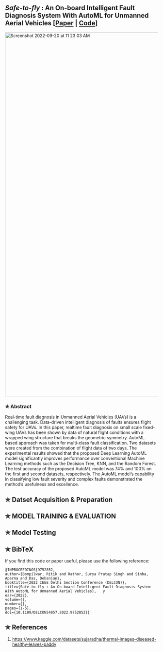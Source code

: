 ## _Safe-to-fly_ : An On-board Intelligent Fault Diagnosis System With AutoML for Unmanned Aerial Vehicles [[Paper](https://ieeexplore.ieee.org/document/9752852) | [Code](https://github.com/RITIK-12/safe-to-fly)]

<img width="1196" alt="Screenshot 2022-09-20 at 11 23 03 AM" src="https://user-images.githubusercontent.com/54806252/191177931-70de6492-6874-4bb0-aa5f-9d82081f55e8.png">

### ✯ Abstract
Real-time fault diagnosis in Unmanned Aerial Vehicles (UAVs) is a challenging task. Data-driven intelligent diagnosis of faults ensures flight safety for UAVs. In this paper, realtime fault diagnosis on small scale fixed-wing UAVs has been shown by data of natural flight conditions with a wrapped wing structure that breaks the geometric symmetry. AutoML based approach was taken for multi-class fault classification. Two datasets were created from the combination of flight data of two days. The experimental results showed that the proposed Deep Learning AutoML model significantly improves performance over conventional Machine Learning methods such as the Decision Tree, KNN, and the Random Forest. The test accuracy of the proposed AutoML model was 74% and 100% on the first and second datasets, respectively. The AutoML model’s capability in classifying low fault severity and complex faults demonstrated the method’s usefulness and excellence.

## ✯ Datset Acquisition & Preparation

## ✯ MODEL TRAINING & EVALUATION

## ✯ Model Testing

## ✯ BibTeX
If you find this code or paper useful, please use the following reference:

```
@INPROCEEDINGS{9752852,  
author={Bompilwar, Ritik and Rathor, Surya Pratap Singh and Sinha, Aparna and Das, Debanjan},  
booktitle={2022 IEEE Delhi Section Conference (DELCON)},   
title={Safe-to-fly : An On-board Intelligent Fault Diagnosis System With AutoML for Unmanned Aerial Vehicles},   y
ear={2022},  
volume={},  
number={},  
pages={1-5},  
doi={10.1109/DELCON54057.2022.9752852}}
```

## ✯ References
1. https://www.kaggle.com/datasets/sujaradha/thermal-images-diseased-healthy-leaves-paddy
